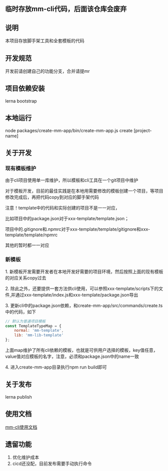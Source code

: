 ## 临时存放mm-cli代码，后面该仓库会废弃
## 说明
本项目存放脚手架工具和全套模板的代码

## 开发规范
开发前请创建自己的功能分支，合并请提mr

## 项目依赖安装
lerna bootstrap

## 本地运行
node packages/create-mm-app/bin/create-mm-app.js create [project-name]

## 关于开发
### 现有模板维护
<p>由于cli项目使用单一库维护，所以模板和cli工具在一个git项目中维护</p>
<p>对于模板开发，目前的最佳实践是在本地用需要修改的模板创建一个项目，等项目修改完成后，再把代码copy到对应的脚手架代码</p>
<p>注意！template中的代码和实际创建的项目不是一一对应，</p>
<p>比如项目中的package.json对于xxx-template/template.json；</p>
<p>项目中的.gitignore和.npmrc对于xxx-template/template/gitignore和xxx-template/template/npmrc</p>
<p>其他的暂时都一一对应</p>
<p></p>

### 新模板
<p>1. 新模板开发需要开发者在本地开发好需要的项目环境，然后按照上面的现有模板的对应关系copy过去</p>
<p>2. 除此之外，还要提供一套方法供cli使用，可以参照xxx-template/scripts下的文件,并通过xxx-template/index.js和xxx-template/package.json导出</p>
<p>3. 更新cli中的package.json依赖，和create-mm-app/src/commands/create.ts中的代码，如下</p>

``` javascript
// 默认为普通项目模板
const TemplateTypeMap = {
    normal: 'mm-template',
    lib: 'mm-lib-template'
};
```
<p>上面map维护了所有cli依赖的模板，也就是可供用户选择的模板，key值任意，value值对应模板的名字，注意，必须和package.json中的name一致</p>
<p>4. 进入create-mm-app目录执行npm run build即可</p>

## 关于发布
lerna publish

## 使用文档
[mm-cli使用文档](https://aicarrier.feishu.cn/docx/doxcnhycCgdhqozV7yl1LIJdclc)

## 遗留功能
1. 优化维护成本
2. cicd还没配，目前发布需要手动执行命令
